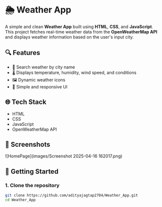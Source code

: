 # 🌦️ Weather App

A simple and clean **Weather App** built using **HTML**, **CSS**, and **JavaScript**. This project fetches real-time weather data from the **OpenWeatherMap API** and displays weather information based on the user's input city.

## 🔍 Features

- 🔎 Search weather by city name
- 🌡️ Displays temperature, humidity, wind speed, and conditions
- 🖼️ Dynamic weather icons
- 🎨 Simple and responsive UI

## 🌐 Tech Stack

- HTML
- CSS
- JavaScript
- OpenWeatherMap API

## 📸 Screenshots
![HomePage](images/Screenshot 2025-04-16 162017.png)

## 🚀 Getting Started

### 1. Clone the repository

```bash
git clone https://github.com/adityajagtap2704/Weather_App.git
cd Weather_App

